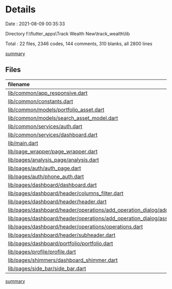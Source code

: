 # Details

Date : 2021-08-09 00:35:33

Directory f:\flutter_apps\Track Wealth New\track_wealth\lib

Total : 22 files,  2346 codes, 144 comments, 310 blanks, all 2800 lines

[summary](results.md)

## Files
| filename | language | code | comment | blank | total |
| :--- | :--- | ---: | ---: | ---: | ---: |
| [lib/common/app_responsive.dart](/lib/common/app_responsive.dart) | Dart | 6 | 0 | 2 | 8 |
| [lib/common/constants.dart](/lib/common/constants.dart) | Dart | 125 | 6 | 20 | 151 |
| [lib/common/models/portfolio_asset.dart](/lib/common/models/portfolio_asset.dart) | Dart | 76 | 0 | 8 | 84 |
| [lib/common/models/search_asset_model.dart](/lib/common/models/search_asset_model.dart) | Dart | 94 | 0 | 13 | 107 |
| [lib/common/services/auth.dart](/lib/common/services/auth.dart) | Dart | 71 | 107 | 21 | 199 |
| [lib/common/services/dashboard.dart](/lib/common/services/dashboard.dart) | Dart | 182 | 7 | 46 | 235 |
| [lib/main.dart](/lib/main.dart) | Dart | 89 | 0 | 6 | 95 |
| [lib/page_wrapper/page_wrapper.dart](/lib/page_wrapper/page_wrapper.dart) | Dart | 42 | 0 | 4 | 46 |
| [lib/pages/analysis_page/analysis.dart](/lib/pages/analysis_page/analysis.dart) | Dart | 0 | 2 | 1 | 3 |
| [lib/pages/auth/auth_page.dart](/lib/pages/auth/auth_page.dart) | Dart | 274 | 2 | 17 | 293 |
| [lib/pages/auth/phone_auth.dart](/lib/pages/auth/phone_auth.dart) | Dart | 268 | 0 | 24 | 292 |
| [lib/pages/dashboard/dashboard.dart](/lib/pages/dashboard/dashboard.dart) | Dart | 108 | 0 | 14 | 122 |
| [lib/pages/dashboard/header/columns_filter.dart](/lib/pages/dashboard/header/columns_filter.dart) | Dart | 46 | 1 | 7 | 54 |
| [lib/pages/dashboard/header/header.dart](/lib/pages/dashboard/header/header.dart) | Dart | 69 | 1 | 13 | 83 |
| [lib/pages/dashboard/header/operations/add_operation_dialog/add_operation_dialog.dart](/lib/pages/dashboard/header/operations/add_operation_dialog/add_operation_dialog.dart) | Dart | 267 | 6 | 22 | 295 |
| [lib/pages/dashboard/header/operations/add_operation_dialog/asset_search/searchable_dropdown.dart](/lib/pages/dashboard/header/operations/add_operation_dialog/asset_search/searchable_dropdown.dart) | Dart | 82 | 0 | 14 | 96 |
| [lib/pages/dashboard/header/operations/operations.dart](/lib/pages/dashboard/header/operations/operations.dart) | Dart | 55 | 1 | 8 | 64 |
| [lib/pages/dashboard/header/subheader.dart](/lib/pages/dashboard/header/subheader.dart) | Dart | 100 | 1 | 17 | 118 |
| [lib/pages/dashboard/portfolio/portfolio.dart](/lib/pages/dashboard/portfolio/portfolio.dart) | Dart | 155 | 8 | 25 | 188 |
| [lib/pages/profile/profile.dart](/lib/pages/profile/profile.dart) | Dart | 52 | 0 | 9 | 61 |
| [lib/pages/shimmers/dashboard_shimmer.dart](/lib/pages/shimmers/dashboard_shimmer.dart) | Dart | 55 | 0 | 5 | 60 |
| [lib/pages/side_bar/side_bar.dart](/lib/pages/side_bar/side_bar.dart) | Dart | 130 | 2 | 14 | 146 |

[summary](results.md)